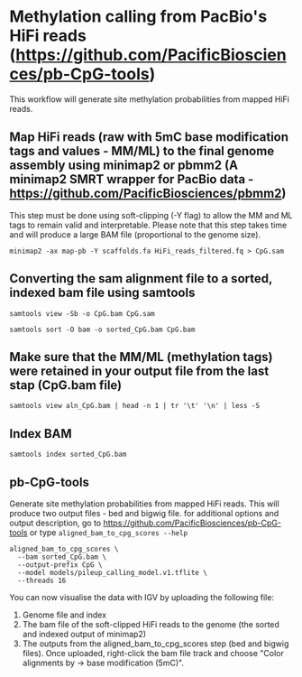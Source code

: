 # Methylation calling from PacBio's HiFi reads (https://github.com/PacificBiosciences/pb-CpG-tools)
This workflow will generate site methylation probabilities from mapped HiFi reads. 

## Map HiFi reads (raw with 5mC base modification tags and values - MM/ML) to the final genome assembly using minimap2 or pbmm2 (A minimap2 SMRT wrapper for PacBio data - https://github.com/PacificBiosciences/pbmm2)
This step must be done using soft-clipping (-Y flag) to allow the MM and ML tags to remain valid and interpretable. Please note that this step takes time and will produce a large BAM file (proportional to the genome size). 
```
minimap2 -ax map-pb -Y scaffolds.fa HiFi_reads_filtered.fq > CpG.sam
```

## Converting the sam alignment file to a sorted, indexed bam file using samtools
```
samtools view -Sb -o CpG.bam CpG.sam
```
```
samtools sort -O bam -o sorted_CpG.bam CpG.bam
```

## Make sure that the MM/ML (methylation tags) were retained in your output file from the last stap (CpG.bam file)
```
samtools view aln_CpG.bam | head -n 1 | tr '\t' '\n' | less -S
```

## Index BAM
```
samtools index sorted_CpG.bam
```

## pb-CpG-tools
Generate site methylation probabilities from mapped HiFi reads. This will produce two output files - bed and bigwig file. for additional options and output description, go to https://github.com/PacificBiosciences/pb-CpG-tools or type ```aligned_bam_to_cpg_scores --help```
```
aligned_bam_to_cpg_scores \
  --bam sorted_CpG.bam \
  --output-prefix CpG \
  --model models/pileup_calling_model.v1.tflite \
  --threads 16
```

You can now visualise the data with IGV by uploading the following file: 
1. Genome file and index
2. The bam file of the soft-clipped HiFi reads to the genome (the sorted and indexed output of minimap2)
3. The outputs from the aligned_bam_to_cpg_scores step (bed and bigwig files).
Once uploaded, right-click the bam file track and choose "Color alignments by -> base modification (5mC)". 
